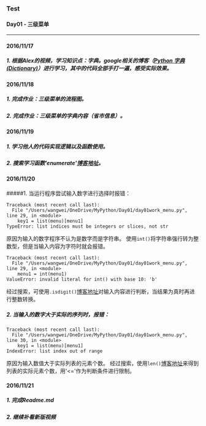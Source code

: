 ### Test
#### Day01 - 三级菜单
---
#### 2016/11/17
##### 1. 根据Alex的视频，学习知识点：字典。google相关的博客（[Python 字典(Dictionary)](http://www.runoob.com/python/python-dictionary.html)）进行学习，其中的代码全部手打一遍，感受实际效果。

#### 2016/11/18
##### 1. 完成作业：三级菜单的流程图。
##### 2. 完成作业：三级菜单的字典内容（省市信息）。

####  2016/11/19
##### 1. 学习他人的代码实现逻辑以及函数使用。
##### 2. 搜索学习函数'enumerate'[博客地址](http://blog.csdn.net/xyw_blog/article/details/18401237)。

#### 2016/11/20
#####1. 当运行程序尝试输入数字进行选择时报错：
```
Traceback (most recent call last):
  File "/Users/wangwei/OneDrive/MyPython/Day01/day01work_menu.py", line 29, in <module>
    key1 = list(menu)[menu1]
TypeError: list indices must be integers or slices, not str
```

原因为输入的数字程序不认为是数字而是字符串。
使用`int()`将字符串强行转为整数型，但是当输入内容为字符时就会报错。
```
Traceback (most recent call last):
  File "/Users/wangwei/OneDrive/MyPython/Day01/day01work_menu.py", line 29, in <module>
    menu1 = int(menu1)
ValueError: invalid literal for int() with base 10: 'b'
```

经过搜索，可使用`.isdigit()`[博客地址](http://www.runoob.com/python/att-string-isdigit.html)对输入内容进行判断，当结果为真时再进行整数转换。

##### 2. 当输入的数字大于实际的序列时，报错：
```
Traceback (most recent call last):
  File "/Users/wangwei/OneDrive/MyPython/Day01/day01work_menu.py", line 30, in <module>
    key1 = list(menu)[menu1]
IndexError: list index out of range
```

原因为输入数值大于实际列表的元素个数。
经过搜索，使用`len()`[博客地址](http://www.runoob.com/python/att-list-len.html)来得到列表的实际元素个数，用'<='作为判断条件进行限制。

#### 2016/11/21
##### 1. 完成Readme.md
##### 2. 继续补看新版视频